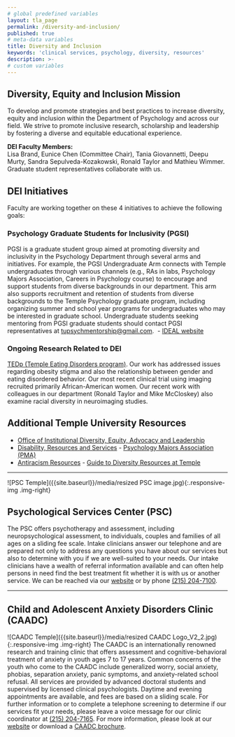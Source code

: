 ```yaml
---
# global predefined variables
layout: tla_page
permalink: /diversity-and-inclusion/
published: true
# meta-data variables
title: Diversity and Inclusion
keywords: 'clinical services, psychology, diversity, resources'
description: >-
# custom variables
---
```

## Diversity, Equity and Inclusion Mission
To develop and promote strategies and best practices to increase diversity, equity and inclusion within the Department of Psychology and across our field. We strive to promote inclusive research, scholarship and leadership by fostering a diverse and equitable educational experience. 

**DEI Faculty Members:**<br>
Lisa Brand, Eunice Chen (Committee Chair), Tania Giovannetti, Deepu Murty, Sandra Sepulveda-Kozakowski, Ronald Taylor and Mathieu Wimmer. Graduate student representatives collaborate with us.

## DEI Initiatives
Faculty are working together on these 4 initiatives to achieve the following goals: 

### Psychology Graduate Students for Inclusivity (PGSI)
PGSI is a graduate student group aimed at promoting diversity and inclusivity in the Psychology Department through several arms and initiatives. For example, the PGSI Undergraduate Arm connects with Temple undergraduates through various channels (e.g., RAs in labs, Psychology Majors Association, Careers in Psychology course) to encourage and support students from diverse backgrounds in our department. This arm also supports recruitment and retention of students from diverse backgrounds to the Temple Psychology graduate program, including organizing summer and school year programs for undergraduates who may be interested in graduate school. Undergraduate students seeking mentoring from PGSI graduate students should contact PGSI representatives at [tupsychmentorship@gmail.com](mailto:tupsychmentorship@gmail.com).
 - [IDEAL website](https://diversity.temple.edu)

### Ongoing Research Related to DEI
[TEDp (Temple Eating Disorders program)](https://sites.temple.edu/tedp/diversity/). Our work has addressed issues regarding obesity stigma and also the relationship between gender and eating disordered behavior. Our most recent clinical trial using imaging recruited primarily African-American women. Our recent work with colleagues in our department (Ronald Taylor and Mike McCloskey) also examine racial diversity in neuroimaging studies. 

## Additional Temple University Resources
- [Office of Institutional Diversity, Equity, Advocacy and Leadership](https://diversity.temple.edu/)
- [Disability, Resources and Services](https://disabilityresources.temple.edu/)
- [Psychology Majors Association (PMA)](https://www.cla.temple.edu/psychology/student-life/#psychology-majors-association-pma)
- [Antiracism Resources](https://diversity.temple.edu/antiracist)
- [Guide to Diversity Resources at Temple](https://news.temple.edu/nutshell/2020-09-11/your-guide-diversity-resources-campus-ideal)

___

![PSC Temple]({{site.baseurl}}/media/resized PSC image.jpg){:.responsive-img .img-right}
## Psychological Services Center (PSC)
The PSC offers psychotherapy and assessment, including neuropsychological assessment, to individuals, couples and families of all ages on a sliding fee scale. Intake clinicians answer our telephone and are prepared not only to address any questions you have about our services but also to determine with you if we are well-suited to your needs. Our intake clinicians have a wealth of referral information available and can often help persons in need find the best treatment fit whether it is with us or another service. We can be reached via our [website](https://sites.temple.edu/psc/) or by phone [(215) 204-7100](tel:2152047100).

___

## Child and Adolescent Anxiety Disorders Clinic (CAADC)
![CAADC Temple]({{site.baseurl}}/media/resized CAADC Logo_V2_2.jpg){:.responsive-img .img-right}
The CAADC is an internationally renowned research and training clinic that offers assessment and cognitive-behavioral treatment of anxiety in youth ages 7 to 17 years. Common concerns of the youth who come to the CAADC include generalized worry, social anxiety, phobias, separation anxiety, panic symptoms, and anxiety-related school refusal. All services are provided by advanced doctoral students and supervised by licensed clinical psychologists. Daytime and evening appointments are available, and fees are based on a sliding scale. For further information or to complete a telephone screening to determine if our services fit your needs, please leave a voice message for our clinic coordinator at [(215) 204-7165](tel:2152047165). For more information, please look at our [website](http://www.childanxiety.org/) or download a [CAADC brochure](https://liberalarts.temple.edu/sites/liberalarts/files/CAADC_Brochure.pdf).
